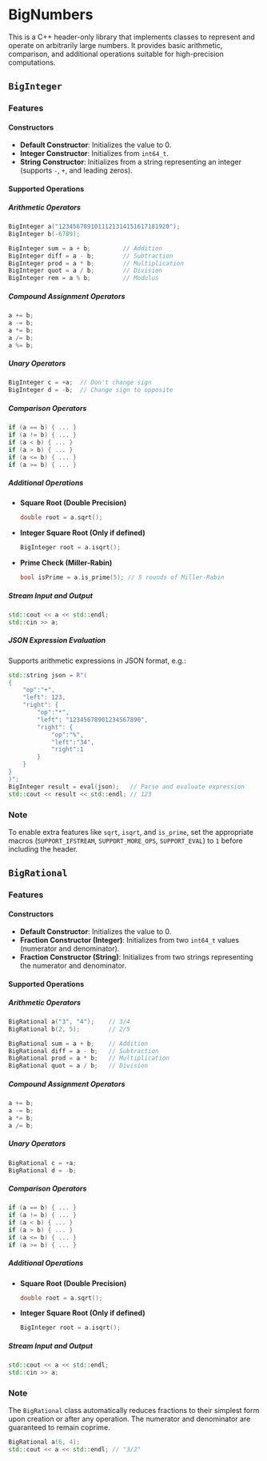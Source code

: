 # BigNumbers

This is a C++ header-only library that implements classes to represent and operate on arbitrarily large numbers. It provides basic arithmetic, comparison, and additional operations suitable for high-precision computations.

## `BigInteger`

### Features

#### Constructors
- **Default Constructor**: Initializes the value to 0.
- **Integer Constructor**: Initializes from `int64_t`.
- **String Constructor**: Initializes from a string representing an integer (supports `-`, `+`, and leading zeros).

#### Supported Operations

##### Arithmetic Operators
```cpp
BigInteger a("1234567891011121314151617181920");
BigInteger b(-6789);

BigInteger sum = a + b;         // Addition
BigInteger diff = a - b;        // Subtraction
BigInteger prod = a * b;        // Multiplication
BigInteger quot = a / b;        // Division
BigInteger rem = a % b;         // Modulus
```

##### Compound Assignment Operators
```cpp
a += b;
a -= b;
a *= b;
a /= b;
a %= b;
```

##### Unary Operators
```cpp
BigInteger c = +a;  // Don't change sign
BigInteger d = -b;  // Change sign to opposite
```

##### Comparison Operators
```cpp
if (a == b) { ... }
if (a != b) { ... }
if (a < b) { ... }
if (a > b) { ... }
if (a <= b) { ... }
if (a >= b) { ... }
```

##### Additional Operations
- **Square Root (Double Precision)**
  ```cpp
  double root = a.sqrt();
  ```
- **Integer Square Root (Only if defined)**
  ```cpp
  BigInteger root = a.isqrt();
  ```
- **Prime Check (Miller-Rabin)**
  ```cpp
  bool isPrime = a.is_prime(5); // 5 rounds of Miller-Rabin
  ```

##### Stream Input and Output
```cpp
std::cout << a << std::endl;
std::cin >> a;
```

##### JSON Expression Evaluation
Supports arithmetic expressions in JSON format, e.g.:
```cpp
std::string json = R"(
{
    "op":"+",
    "left": 123,
    "right": {
        "op":"*",
        "left": "12345678901234567890",
        "right": {
            "op":"%",
            "left":"34",
            "right":1
        }
    }
}
)";
BigInteger result = eval(json);   // Parse and evaluate expression
std::cout << result << std::endl; // 123
```

### Note
To enable extra features like `sqrt`, `isqrt`, and `is_prime`, set the appropriate macros (`SUPPORT_IFSTREAM`, `SUPPORT_MORE_OPS`, `SUPPORT_EVAL`) to `1` before including the header.


## `BigRational`

### Features

#### Constructors
- **Default Constructor**: Initializes the value to 0.
- **Fraction Constructor (Integer)**: Initializes from two `int64_t` values (numerator and denominator).
- **Fraction Constructor (String)**: Initializes from two strings representing the numerator and denominator.

#### Supported Operations

##### Arithmetic Operators
```cpp
BigRational a("3", "4");    // 3/4
BigRational b(2, 5);        // 2/5

BigRational sum = a + b;    // Addition
BigRational diff = a - b;   // Subtraction
BigRational prod = a * b;   // Multiplication
BigRational quot = a / b;   // Division
```

##### Compound Assignment Operators
```cpp
a += b;
a -= b;
a *= b;
a /= b;
```

##### Unary Operators
```cpp
BigRational c = +a;
BigRational d = -b;
```

##### Comparison Operators
```cpp
if (a == b) { ... }
if (a != b) { ... }
if (a < b) { ... }
if (a > b) { ... }
if (a <= b) { ... }
if (a >= b) { ... }
```

##### Additional Operations
- **Square Root (Double Precision)**
  ```cpp
  double root = a.sqrt();
  ```
- **Integer Square Root (Only if defined)**
  ```cpp
  BigInteger root = a.isqrt();
  ```

##### Stream Input and Output
```cpp
std::cout << a << std::endl;
std::cin >> a;
```

### Note
The `BigRational` class automatically reduces fractions to their simplest form upon creation or after any operation. The numerator and denominator are guaranteed to remain coprime.

```cpp
BigRational a(6, 4);
std::сout << a << std::endl; // "3/2"
```
